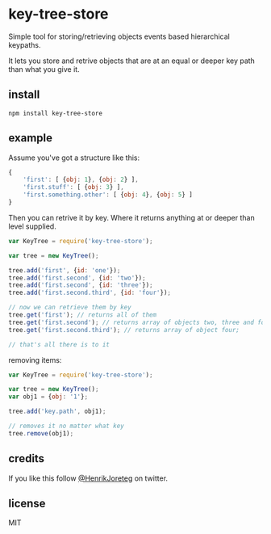 # key-tree-store

Simple tool for storing/retrieving objects events based hierarchical keypaths.

It lets you store and retrive objects that are at an equal or deeper key path than what you give it.

## install

```
npm install key-tree-store
```

## example

Assume you've got a structure like this:

```js
{
    'first': [ {obj: 1}, {obj: 2} ],
    'first.stuff': [ {obj: 3} ],
    'first.something.other': [ {obj: 4}, {obj: 5} ]
}
```

Then you can retrive it by key. Where it returns anything at or deeper than level supplied. 

```javascript
var KeyTree = require('key-tree-store');

var tree = new KeyTree();

tree.add('first', {id: 'one'});
tree.add('first.second', {id: 'two'});
tree.add('first.second', {id: 'three'});
tree.add('first.second.third', {id: 'four'});

// now we can retrieve them by key
tree.get('first'); // returns all of them
tree.get('first.second'); // returns array of objects two, three and four
tree.get('first.second.third'); // returns array of object four;

// that's all there is to it

```

removing items:

```javascript
var KeyTree = require('key-tree-store');

var tree = new KeyTree();
var obj1 = {obj: '1'};

tree.add('key.path', obj1);

// removes it no matter what key
tree.remove(obj1);
```

## credits

If you like this follow [@HenrikJoreteg](http://twitter.com/henrikjoreteg) on twitter.

## license

MIT

